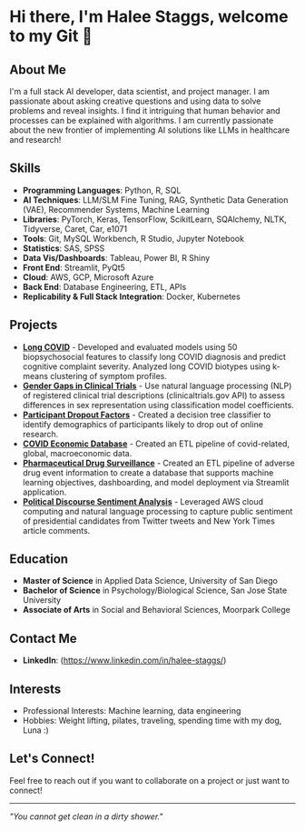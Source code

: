 # Hi there, I'm Halee Staggs, welcome to my Git 👋

## About Me
I'm a full stack AI developer, data scientist, and project manager. I am passionate about asking creative questions and using data to solve problems and reveal insights. I find it intriguing that human behavior and processes can be explained with algorithms. I am currently passionate about the new frontier of implementing AI solutions like LLMs in healthcare and research! 

## Skills
- **Programming Languages**: Python, R, SQL
- **AI Techniques**: LLM/SLM Fine Tuning, RAG, Synthetic Data Generation (VAE), Recommender Systems, Machine Learning
- **Libraries**: PyTorch, Keras, TensorFlow, ScikitLearn, SQAlchemy, NLTK, Tidyverse, Caret, Car, e1071   
- **Tools**: Git, MySQL Workbench, R Studio, Jupyter Notebook
- **Statistics**: SAS, SPSS
- **Data Vis/Dashboards**: Tableau, Power BI, R Shiny
- **Front End**: Streamlit, PyQt5
- **Cloud**: AWS, GCP, Microsoft Azure
- **Back End**: Database Engineering, ETL, APIs
- **Replicability & Full Stack Integration**: Docker, Kubernetes

## Projects
- [**Long COVID**](https://github.com/HNStaggs/Long-COVID) - Developed and evaluated models using 50 biopsychosocial features to classify long COVID diagnosis and predict cognitive complaint severity. Analyzed long COVID biotypes using k-means clustering of symptom profiles.
- [**Gender Gaps in Clinical Trials**](https://github.com/HNStaggs/Clinical-Trial-Gender-Gaps) - Use natural language processing (NLP) of registered clinical trial descriptions (clinicaltrials.gov API) to assess differences in sex representation using classification model coefficients.
- [**Participant Dropout Factors**](https://github.com/HNStaggs/Participant-Dropout-Classification) - Created a decision tree classifier to identify demographics of participants likely to drop out of online research.
- [**COVID Economic Database**](https://github.com/HNStaggs/COVID_Economic_Database) - Created an ETL pipeline of covid-related, global, macroeconomic data.
- [**Pharmaceutical Drug Surveillance**](https://github.com/teamlunarlanding/Pharma-Drug-Surveillance) - Created an ETL pipeline of adverse drug event information to create a database that supports machine learning objectives, dashboarding, and model deployment via Streamlit application.
- [**Political Discourse Sentiment Analysis**](https://github.com/HNStaggs/Political-Discourse-NLP-AWS) - Leveraged AWS cloud computing and natural language processing to capture public sentiment of presidential candidates from Twitter tweets and New York Times article comments. 

## Education
- **Master of Science** in Applied Data Science, University of San Diego
- **Bachelor of Science** in Psychology/Biological Science, San Jose State University
- **Associate of Arts** in Social and Behavioral Sciences, Moorpark College

## Contact Me
- **LinkedIn**: (https://www.linkedin.com/in/halee-staggs/)
  
## Interests
- Professional Interests: Machine learning, data engineering
- Hobbies: Weight lifting, pilates, traveling, spending time with my dog, Luna :)

## Let's Connect!
Feel free to reach out if you want to collaborate on a project or just want to connect!

---

*"You cannot get clean in a dirty shower."* 
